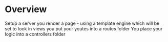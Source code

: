 # Overview

Setup a server
you render a page - using a template engine which will be set to look in views
you put your youtes into a routes folder
You place your logic into a controllers folder
